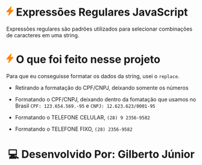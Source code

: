 # ![DevSuperior logo](https://raw.githubusercontent.com/devsuperior/bds-assets/main/ds/devsuperior-logo-small.png) Expressões Regulares JavaScript

Expressões regulares são padrões utilizados para selecionar combinações de caracteres em uma string.


# ![DevSuperior logo](https://raw.githubusercontent.com/devsuperior/bds-assets/main/ds/devsuperior-logo-small.png)  O que foi feito nesse projeto

Para que eu conseguisse formatar os dados da string, usei o `replace`.

- Retirando a formatação do CPF/CNPJ, deixando somente os números

- Formatando o CPF/CNPJ, deixando dentro da fomatação que usamos no Brasil `CPF: 123.654.569.-95` e `CNPJ: 12.623.623/0001-95`

- Formatando o TELEFONE CELULAR, `(28) 9 2356-9582`

- Formatando o TELEFONE FIXO, `(28) 2356-9582`


<!-- <p align="center">
<img src="./assets/code-1.png" width="1800" alt="Home">
</p> -->


<h1 align="center">💻 Desenvolvido Por: Gilberto Júnior</h1>
